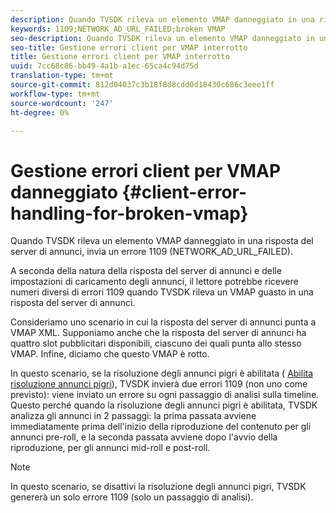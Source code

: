 ```yaml
---
description: Quando TVSDK rileva un elemento VMAP danneggiato in una risposta del server di annunci, invia un errore 1109 (NETWORK_AD_URL_FAILED).
keywords: 1109;NETWORK_AD_URL_FAILED;broken VMAP
seo-description: Quando TVSDK rileva un elemento VMAP danneggiato in una risposta del server di annunci, invia un errore 1109 (NETWORK_AD_URL_FAILED).
seo-title: Gestione errori client per VMAP interrotto
title: Gestione errori client per VMAP interrotto
uuid: 7cc68c86-bb49-4a1b-a1ec-65ca4c94d75d
translation-type: tm+mt
source-git-commit: 812d04037c3b18f8d8cdd0d18430c686c3eee1ff
workflow-type: tm+mt
source-wordcount: '247'
ht-degree: 0%

---
```



# Gestione errori client per VMAP danneggiato {#client-error-handling-for-broken-vmap}

Quando TVSDK rileva un elemento VMAP danneggiato in una risposta del server di annunci, invia un errore 1109 (NETWORK_AD_URL_FAILED).

A seconda della natura della risposta del server di annunci e delle impostazioni di caricamento degli annunci, il lettore potrebbe ricevere numeri diversi di errori 1109 quando TVSDK rileva un VMAP guasto in una risposta del server di annunci.

Consideriamo uno scenario in cui la risposta del server di annunci punta a VMAP XML. Supponiamo anche che la risposta del server di annunci ha quattro slot pubblicitari disponibili, ciascuno dei quali punta allo stesso VMAP. Infine, diciamo che questo VMAP è rotto.

In questo scenario, se la risoluzione degli annunci pigri è abilitata ( [Abilita risoluzione annunci pigri](../../../tvsdk-2.7-for-android/ad-insertion/c-psdk-android-2.7-lazy-ad-resolving/t-psdk-android-2.7-enable-lazy-ad-resolving.md)), TVSDK invierà due errori 1109 (non uno come previsto): viene inviato un errore su ogni passaggio di analisi sulla timeline. Questo perché quando la risoluzione degli annunci pigri è abilitata, TVSDK analizza gli annunci in 2 passaggi: la prima passata avviene immediatamente prima dell&#39;inizio della riproduzione del contenuto per gli annunci pre-roll, e la seconda passata avviene dopo l&#39;avvio della riproduzione, per gli annunci mid-roll e post-roll.

>[!NOTE]
>
>In questo scenario, se disattivi la risoluzione degli annunci pigri, TVSDK genererà un solo errore 1109 (solo un passaggio di analisi).

